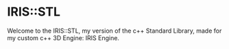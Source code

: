 # IRIS::STL

Welcome to the IRIS::STL, my version of the c++ Standard Library, made for my custom c++ 3D Engine: IRIS Engine.